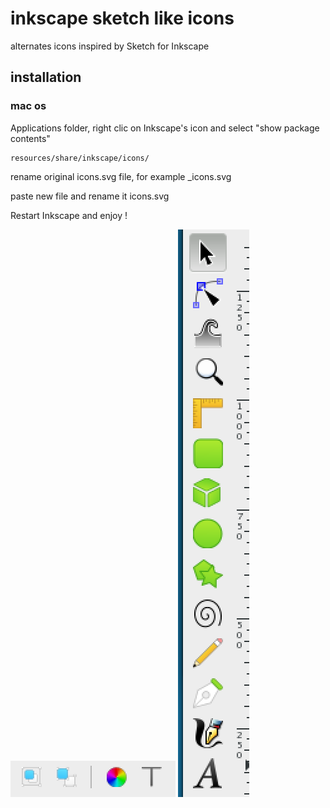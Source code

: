 # inkscape sketch like icons
alternates icons inspired by Sketch for Inkscape


## installation

### mac os
Applications folder, right clic on Inkscape's icon and select "show package contents"
```
resources/share/inkscape/icons/
```
rename original icons.svg file, for example _icons.svg

paste new file and rename it icons.svg

Restart Inkscape and enjoy !

![Main tools](https://github.com/dcz-switcher/inkscape-sketch-like-icons/blob/master/sidebar-tools.png?raw=true "main tools")
![Main tools](https://raw.githubusercontent.com/dcz-switcher/inkscape-sketch-like-icons/master/main-tools.png "main tools")


